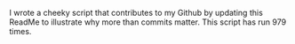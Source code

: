 I wrote a cheeky script that contributes to my Github by updating this ReadMe to illustrate why more than commits matter. This script has run 979 times.